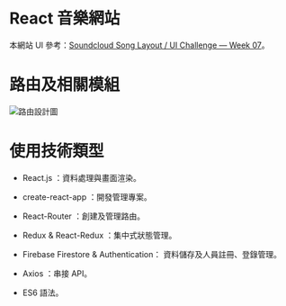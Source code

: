 # React 音樂網站

本網站 UI 參考：[Soundcloud Song Layout / UI Challenge — Week 07](https://dribbble.com/shots/3158354-Soundcloud-Song-Layout-UI-Challenge-Week-07/attachments/670525?mode=media)。


# 路由及相關模組

![路由設計圖]('/ReadMe/路由設計圖.png')

# 使用技術類型

- React.js ：資料處理與畫面渲染。

- create-react-app ：開發管理專案。

- React-Router ：創建及管理路由。

- Redux & React-Redux ：集中式狀態管理。

- Firebase Firestore & Authentication： 資料儲存及人員註冊、登錄管理。

- Axios ：串接 API。

- ES6 語法。

